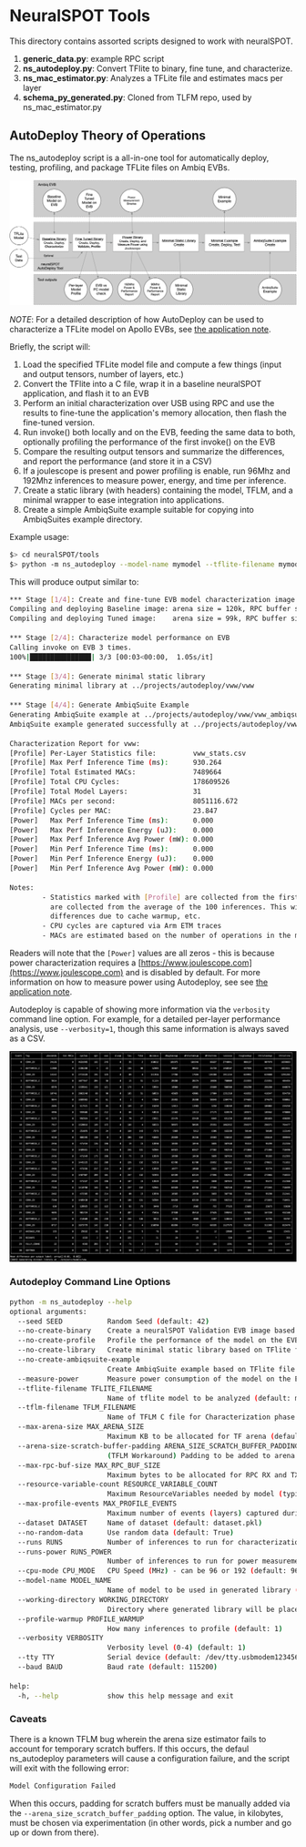 # NeuralSPOT Tools
This directory contains assorted scripts designed to work with neuralSPOT.

1. **generic_data.py**: example RPC script
2. **ns_autodeploy.py**: Convert TFlite to binary, fine tune, and characterize.
3. **ns_mac_estimator.py**: Analyzes a TFLite file and estimates macs per layer
4. **schema_py_generated.py**: Cloned from TLFM repo, used by ns_mac_estimator.py


## AutoDeploy Theory of Operations
The ns_autodeploy script is a all-in-one tool for automatically deploy, testing, profiling, and package TFLite files on Ambiq EVBs.



![image-20230331153515132](../docs/images/autodeploy-flow.png)

*NOTE*: For a detailed description of how AutoDeploy can be used to characterize a TFLite model on Apollo EVBs, see [the application note](../docs/From%20TF%20to%20EVB%20-%20testing,%20profiling,%20and%20deploying%20AI%20models.md).


Briefly, the script will:

1. Load the specified TFLite model file and compute a few things (input and output tensors, number of layers, etc.)
1. Convert the TFlite into a C file, wrap it in a baseline neuralSPOT application, and flash it to an EVB
1. Perform an initial characterization over USB using RPC and use the results to fine-tune the application's memory allocation, then flash the fine-tuned version.
1. Run invoke() both locally and on the EVB, feeding the same data to both, optionally profiling the performance of the first invoke() on the EVB
1. Compare the resulting output tensors and summarize the differences, and report the performance (and store it in a CSV)
1. If a joulescope is present and power profiling is enable, run 96Mhz and 192Mhz inferences to measure power, energy, and time per inference.
1. Create a static library (with headers) containing the model, TFLM, and a minimal wrapper to ease integration into applications.
1. Create a simple AmbiqSuite example suitable for copying into AmbiqSuites example directory.

Example usage:
```bash
$> cd neuralSPOT/tools
$> python -m ns_autodeploy --model-name mymodel --tflite-filename mymodel.tflite
```

This will produce output similar to:

```bash
*** Stage [1/4]: Create and fine-tune EVB model characterization image
Compiling and deploying Baseline image: arena size = 120k, RPC buffer size = 4096, Resource Variables count = 0
Compiling and deploying Tuned image:    arena size = 99k, RPC buffer size = 4096, Resource Variables count = 0

*** Stage [2/4]: Characterize model performance on EVB
Calling invoke on EVB 3 times.
100%|███████████████| 3/3 [00:03<00:00,  1.05s/it]

*** Stage [3/4]: Generate minimal static library
Generating minimal library at ../projects/autodeploy/vww/vww

*** Stage [4/4]: Generate AmbiqSuite Example
Generating AmbiqSuite example at ../projects/autodeploy/vww/vww_ambiqsuite
AmbiqSuite example generated successfully at ../projects/autodeploy/vww/vww_ambiqsuite

Characterization Report for vww:
[Profile] Per-Layer Statistics file:         vww_stats.csv
[Profile] Max Perf Inference Time (ms):      930.264
[Profile] Total Estimated MACs:              7489664
[Profile] Total CPU Cycles:                  178609526
[Profile] Total Model Layers:                31
[Profile] MACs per second:                   8051116.672
[Profile] Cycles per MAC:                    23.847
[Power]   Max Perf Inference Time (ms):      0.000
[Power]   Max Perf Inference Energy (uJ):    0.000
[Power]   Max Perf Inference Avg Power (mW): 0.000
[Power]   Min Perf Inference Time (ms):      0.000
[Power]   Min Perf Inference Energy (uJ):    0.000
[Power]   Min Perf Inference Avg Power (mW): 0.000

Notes:
        - Statistics marked with [Profile] are collected from the first inference, whereas [Power] statistics
          are collected from the average of the 100 inferences. This will lead to slight
          differences due to cache warmup, etc.
        - CPU cycles are captured via Arm ETM traces
        - MACs are estimated based on the number of operations in the model, not via instrumented code
```

Readers will note that the `[Power]` values are all zeros - this is because power characterization requires a [https://www.joulescope.com](https://www.joulescope.com) and is disabled by default. For more information on how to measure power using Autodeploy, see see [the application note](../docs/From%20TF%20to%20EVB%20-%20testing,%20profiling,%20and%20deploying%20AI%20models.md).

Autodeploy is capable of showing more information via the `verbosity` command line option. For example, for a detailed per-layer performance analysis, use `--verbosity=1`, though this same information is always saved as a CSV.


![image-20230331154338838](../docs/images/image-20230331154338838.png)

### Autodeploy Command Line Options

```bash
python -m ns_autodeploy --help
optional arguments:
  --seed SEED           Random Seed (default: 42)
  --no-create-binary    Create a neuralSPOT Validation EVB image based on TFlite file (default: True)
  --no-create-profile   Profile the performance of the model on the EVB (default: True)
  --no-create-library   Create minimal static library based on TFlite file (default: True)
  --no-create-ambiqsuite-example
                        Create AmbiqSuite example based on TFlite file (default: True)
  --measure-power       Measure power consumption of the model on the EVB using Joulescope (default: False)
  --tflite-filename TFLITE_FILENAME
                        Name of tflite model to be analyzed (default: model.tflite)
  --tflm-filename TFLM_FILENAME
                        Name of TFLM C file for Characterization phase (default: mut_model_data.h)
  --max-arena-size MAX_ARENA_SIZE
                        Maximum KB to be allocated for TF arena (default: 120)
  --arena-size-scratch-buffer-padding ARENA_SIZE_SCRATCH_BUFFER_PADDING
                        (TFLM Workaround) Padding to be added to arena size to account for scratch buffer (in KB) (default: 0)
  --max-rpc-buf-size MAX_RPC_BUF_SIZE
                        Maximum bytes to be allocated for RPC RX and TX buffers (default: 4096)
  --resource-variable-count RESOURCE_VARIABLE_COUNT
                        Maximum ResourceVariables needed by model (typically used by RNNs) (default: 0)
  --max-profile-events MAX_PROFILE_EVENTS
                        Maximum number of events (layers) captured during model profiling (default: 40)
  --dataset DATASET     Name of dataset (default: dataset.pkl)
  --no-random-data      Use random data (default: True)
  --runs RUNS           Number of inferences to run for characterization (default: 100)
  --runs-power RUNS_POWER
                        Number of inferences to run for power measurement (default: 100)
  --cpu-mode CPU_MODE   CPU Speed (MHz) - can be 96 or 192 (default: 96)
  --model-name MODEL_NAME
                        Name of model to be used in generated library (default: model)
  --working-directory WORKING_DIRECTORY
                        Directory where generated library will be placed (default: ../projects/autodeploy)
  --profile-warmup PROFILE_WARMUP
                        How many inferences to profile (default: 1)
  --verbosity VERBOSITY
                        Verbosity level (0-4) (default: 1)
  --tty TTY             Serial device (default: /dev/tty.usbmodem1234561)
  --baud BAUD           Baud rate (default: 115200)

help:
  -h, --help            show this help message and exit
```

### Caveats
There is a known TFLM bug wherein the arena size estimator fails to account for temporary scratch buffers. If this occurs, the defaul ns_autodeploy parameters will cause a configuration failure, and the script will exit with the following error:
```bash
Model Configuration Failed
```
When this occurs, padding for scratch buffers must be manually added via the `--arena_size_scratch_buffer_padding` option. The value, in kilobytes, must be chosen via experimentation (in other words, pick a number and go up or down from there).
